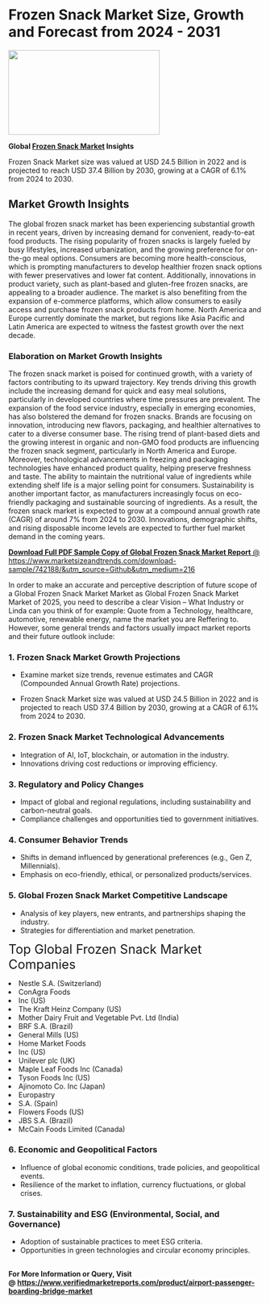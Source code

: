 <H1>Frozen Snack Market Size, Growth and Forecast from 2024 - 2031</H1><img class="aligncenter size-medium wp-image-584254" src="https://thirdeyenews.in/wp-content/uploads/2024/09/Global-Market-Research-300x168.jpeg" alt="" width="300" height="168" /><p><strong>Global&nbsp;<a href="https://www.marketsizeandtrends.com/download-sample/742188/&amp;utm_source=Github&utm_medium=216">Frozen Snack Market</a> Insights</strong></p><p>Frozen Snack Market size was valued at USD 24.5 Billion in 2022 and is projected to reach USD 37.4 Billion by 2030, growing at a CAGR of 6.1% from 2024 to 2030.</p><p><h2>Market Growth Insights</h2> The global frozen snack market has been experiencing substantial growth in recent years, driven by increasing demand for convenient, ready-to-eat food products. The rising popularity of frozen snacks is largely fueled by busy lifestyles, increased urbanization, and the growing preference for on-the-go meal options. Consumers are becoming more health-conscious, which is prompting manufacturers to develop healthier frozen snack options with fewer preservatives and lower fat content. Additionally, innovations in product variety, such as plant-based and gluten-free frozen snacks, are appealing to a broader audience. The market is also benefiting from the expansion of e-commerce platforms, which allow consumers to easily access and purchase frozen snack products from home. North America and Europe currently dominate the market, but regions like Asia Pacific and Latin America are expected to witness the fastest growth over the next decade. <p><a href="#"></a></p> <h3>Elaboration on Market Growth Insights</h3> The frozen snack market is poised for continued growth, with a variety of factors contributing to its upward trajectory. Key trends driving this growth include the increasing demand for quick and easy meal solutions, particularly in developed countries where time pressures are prevalent. The expansion of the food service industry, especially in emerging economies, has also bolstered the demand for frozen snacks. Brands are focusing on innovation, introducing new flavors, packaging, and healthier alternatives to cater to a diverse consumer base. The rising trend of plant-based diets and the growing interest in organic and non-GMO food products are influencing the frozen snack segment, particularly in North America and Europe. Moreover, technological advancements in freezing and packaging technologies have enhanced product quality, helping preserve freshness and taste. The ability to maintain the nutritional value of ingredients while extending shelf life is a major selling point for consumers. Sustainability is another important factor, as manufacturers increasingly focus on eco-friendly packaging and sustainable sourcing of ingredients. As a result, the frozen snack market is expected to grow at a compound annual growth rate (CAGR) of around 7% from 2024 to 2030. Innovations, demographic shifts, and rising disposable income levels are expected to further fuel market demand in the coming years. <p><a href="#"></p><p><span class=""><strong>Download Full PDF Sample Copy of Global Frozen Snack Market Report</strong> @ <a href="https://www.marketsizeandtrends.com/download-sample/742188/&amp;utm_source=Github&utm_medium=216" target="_blank">https://www.marketsizeandtrends.com/download-sample/742188/&amp;utm_source=Github&utm_medium=216</a></span></p><p>In order to make an accurate and perceptive description of future scope of a Global&nbsp;Frozen Snack Market Market as Global&nbsp;Frozen Snack Market Market of 2025, you need to describe a clear Vision &ndash; What Industry or Linda can you think of for example: Quote from a Technology, healthcare, automotive, renewable energy, name the market you are Reffering to. However, some general trends and factors usually impact market reports and their future outlook include:</p><h3>1.&nbsp;<strong>Frozen Snack Market Growth Projections</strong></h3><ul><li>Examine market size trends, revenue estimates and CAGR (Compounded Annual Growth Rate) projections.</li><li><p>Frozen Snack Market size was valued at USD 24.5 Billion in 2022 and is projected to reach USD 37.4 Billion by 2030, growing at a CAGR of 6.1% from 2024 to 2030.</p></li></ul><h3>2.&nbsp;<strong>Frozen Snack Market Technological Advancements</strong></h3><ul><li>Integration of AI, IoT, blockchain, or automation in the industry.</li><li>Innovations driving cost reductions or improving efficiency.</li></ul><h3>3.&nbsp;<strong>Regulatory and Policy Changes</strong></h3><ul><li>Impact of global and regional regulations, including sustainability and carbon-neutral goals.</li><li>Compliance challenges and opportunities tied to government initiatives.</li></ul><h3>4.&nbsp;<strong>Consumer Behavior Trends</strong></h3><ul><li>Shifts in demand influenced by generational preferences (e.g., Gen Z, Millennials).</li><li>Emphasis on eco-friendly, ethical, or personalized products/services.</li></ul><h3>5.&nbsp;<strong>Global Frozen Snack Market Competitive Landscape</strong></h3><ul><li>Analysis of key players, new entrants, and partnerships shaping the industry.</li><li>Strategies for differentiation and market penetration.</li></ul><p data-pm-slice="1 1 []"><span style="color: inherit; font-family: inherit; font-size: 25px;">Top Global Frozen Snack Market Companies</span></p><div class="" data-test-id=""><p><li>Nestle S.A. (Switzerland)</li><li> ConAgra Foods</li><li> Inc (US)</li><li> The Kraft Heinz Company (US)</li><li> Mother Dairy Fruit and Vegetable Pvt. Ltd (India)</li><li> BRF S.A. (Brazil)</li><li> General Mills (US)</li><li> Home Market Foods</li><li> Inc (US)</li><li> Unilever plc (UK)</li><li> Maple Leaf Foods Inc (Canada)</li><li> Tyson Foods Inc (US)</li><li> Ajinomoto Co. Inc (Japan)</li><li> Europastry</li><li> S.A. (Spain)</li><li> Flowers Foods (US)</li><li> JBS S.A. (Brazil)</li><li> McCain Foods Limited (Canada)</li></p></div><h3>6.&nbsp;<strong>Economic and Geopolitical Factors</strong></h3><ul><li>Influence of global economic conditions, trade policies, and geopolitical events.</li><li>Resilience of the market to inflation, currency fluctuations, or global crises.</li></ul><h3>7.&nbsp;<strong>Sustainability and ESG (Environmental, Social, and Governance)</strong></h3><ul><li>Adoption of sustainable practices to meet ESG criteria.</li><li>Opportunities in green technologies and circular economy principles.</li></ul><h2><strong style="font-size: 14px;">For More Information or Query, Visit @&nbsp;</strong><a style="background-color: #ffffff; font-size: 14px;" href="https://www.marketsizeandtrends.com/report/frozen-snack-market/" target="_blank">https://www.verifiedmarketreports.com/product/airport-passenger-boarding-bridge-market</a></h2>
